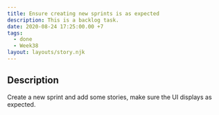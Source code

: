 ```yaml
---
title: Ensure creating new sprints is as expected
description: This is a backlog task.
date: 2020-08-24 17:25:00.00 +7
tags:
  - done
  - Week38
layout: layouts/story.njk
---
```

## Description

Create a new sprint and add some stories, make sure the UI displays as expected.
